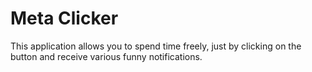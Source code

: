 # Meta Clicker
This application allows you to spend time freely, just by clicking on the button and receive various funny notifications.
